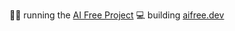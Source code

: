 🧑‍🔧 running the [AI Free Project](https://github.com/aifreeproject)
💻 building [aifree.dev](aifree.dev)
